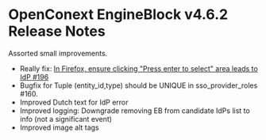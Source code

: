# OpenConext EngineBlock v4.6.2 Release Notes #

Assorted small improvements.

* Really fix: [In Firefox, ensure clicking "Press enter to select" area leads to IdP #196](https://www.pivotaltracker.com/story/show/103782428)
* Bugfix for Tuple (entity_id,type) should be UNIQUE in sso_provider_roles #160.
* Improved Dutch text for IdP error
* Improved logging: Downgrade removing EB from candidate IdPs list to info (not a significant event)
* Improved image alt tags
